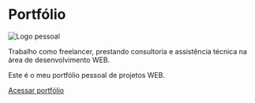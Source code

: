 # Portfólio

![Logo pessoal](./assets/src/logo-cor-100px.png)

Trabalho como freelancer, prestando consultoria e assistência técnica na área de desenvolvimento WEB. 

Este é o meu portfólio pessoal de projetos WEB.

[Acessar portfólio](https://github.com/zmdy/portfolio)
